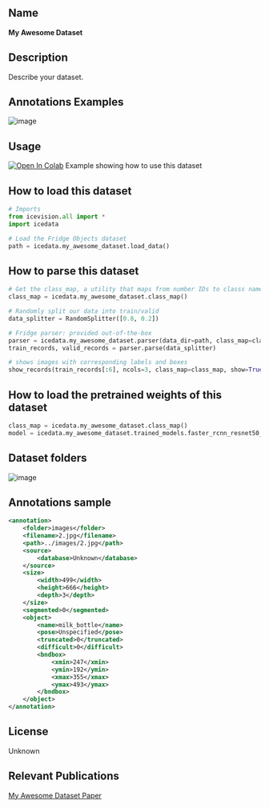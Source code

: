 ## Name 
**My Awesome Dataset**

## Description
Describe your dataset.

## Annotations Examples
<!-- Please add an image showing an sample image with its annotation -->
![image](images/my_awesome_dataset.png)

## Usage 
<!-- Please replace my_awesome_dataset by the name of your notebook -->
<a href="https://colab.research.google.com/github/airctic/icedata/blob/master/notebooks/dev/my_awesome_dataset.ipynb" target="_parent"><img src="https://colab.research.google.com/assets/colab-badge.svg" alt="Open In Colab"/></a> Example showing how to use this dataset


## How to load this dataset
```python
# Imports
from icevision.all import *
import icedata

# Load the Fridge Objects dataset
path = icedata.my_awesome_dataset.load_data()
```

## How to parse this dataset
```python
# Get the class_map, a utility that maps from number IDs to classs names
class_map = icedata.my_awesome_dataset.class_map()

# Randomly split our data into train/valid
data_splitter = RandomSplitter([0.8, 0.2])

# Fridge parser: provided out-of-the-box
parser = icedata.my_awesome_dataset.parser(data_dir=path, class_map=class_map)
train_records, valid_records = parser.parse(data_splitter)

# shows images with corresponding labels and boxes
show_records(train_records[:6], ncols=3, class_map=class_map, show=True)
```

## How to load the pretrained weights of this dataset
```python
class_map = icedata.my_awesome_dataset.class_map()
model = icedata.my_awesome_dataset.trained_models.faster_rcnn_resnet50_fpn()
```

## Dataset folders
![image](images/my_awesome_dataset_folders.png)

## Annotations sample
<!-- Please replace this annotation sample by one extracted from my_awesome_dataset -->

```xml
<annotation>
	<folder>images</folder>
	<filename>2.jpg</filename>
	<path>../images/2.jpg</path>
	<source>
		<database>Unknown</database>
	</source>
	<size>
		<width>499</width>
		<height>666</height>
		<depth>3</depth>
	</size>
	<segmented>0</segmented>
	<object>
		<name>milk_bottle</name>
		<pose>Unspecified</pose>
		<truncated>0</truncated>
		<difficult>0</difficult>
		<bndbox>
			<xmin>247</xmin>
			<ymin>192</ymin>
			<xmax>355</xmax>
			<ymax>493</ymax>
		</bndbox>
	</object>
</annotation>
```

## License
<!-- Please add the my_awesome_dataset license here -->
Unknown

## Relevant Publications
<!-- Please add the my_awesome_dataset publications here -->
[My Awesome Dataset Paper](https://arxiv.org/abs/???)